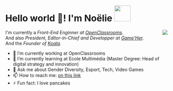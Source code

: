 # Hello world 👋! I'm Noëlie <img src="https://media.giphy.com/media/mGcNjsfWAjY5AEZNw6/giphy.gif" width="50">

<img align='right' src="https://media.giphy.com/media/AbDb2PniluFwY/giphy.gif">
<p>I'm currently a <em>Front-End Enginner at <a href="https://openclassrooms.com/en">OpenClassrooms</a>.</br></em>And also <em>President, Editor-in-Chief and Developper at <a href="https://gameher.fr/">Game'Her</a>.</em></br>And the <em>Founder of <a href="https://meetkoala.netlify.app/">Koala</a>.</em></p>

- 🔭 I’m currently working at OpenClassrooms
- 🌱 I’m currently learning at Ecole Multimédia (Master Degree: Head of digital strategy and innovation)
- 💬 Ask me about Gender Diversity, Esport, Tech, Video Games
- 📫 How to reach me: <a href="https://linktr.ee/noelie.rx">on this link</a>
- ⚡ Fun fact: I love pancakes
